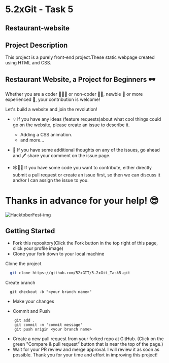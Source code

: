 # 5.2xGit - Task 5
## Restaurant-website

## Project Description

This project is a purely front-end project.These static webpage created using HTML and CSS.

## Restaurant Website, a Project for Beginners 🕶️
Whether you are a coder 👨🏾‍💻 or non-coder 👩‍🎨, newbie 👶 or more experienced 👴, your contribution is welcome!

Let's build a website and join the revolution! 
- 💡 If you have any ideas (feature requests)about what cool things could go on the website, please create an issue to describe it.
  - Adding a CSS animation.
  - and more...

- 📢 If you have some additional thoughts on any of the issues, go ahead and 🖊 share your comment on the issue page.

- 🕸🧑‍💻 If you have some code you want to contribute, either directly submit a pull request or create an issue first, so then we can discuss it and/or I can assign the issue to you.

# Thanks in advance for your help! 😎 
![HacktoberFest-img](https://imgs.search.brave.com/vBEPaEUeN06tzvPdpGjoCeabCuZdaf4eMq7VftbKttE/rs:fit:860:0:0/g:ce/aHR0cHM6Ly9kb2lt/YWdlcy5ueWMzLmNk/bi5kaWdpdGFsb2Nl/YW5zcGFjZXMuY29t/LzAwMkJsb2cvMTEw/MHg2NDAlMjBIYWNr/dG9iZXIlMjBmZXN0/JTIwaGVhZGVyLnBu/Zw)


## Getting Started
- Fork this repository(Click the Fork button in the top right of this page, click your profile image)
- Clone your fork down to your local machine


Clone the project

```bash
  git clone https://github.com/52xGIT/5.2xGit_Task5.git
```

Create branch
```
  git checkout -b "<your branch name>"
```

- Make your changes

- Commit and Push

```
    git add .
    git commit -m 'commit message'
    git push origin <your branch name>
```
- Create a new pull request from your forked repo at GitHub. (Click on the green "Compare & pull request" button that is near the top of the page.)
- Wait for your PR review and merge approval. I will review it as soon as possible. Thank you for your time and effort in improving this project!

